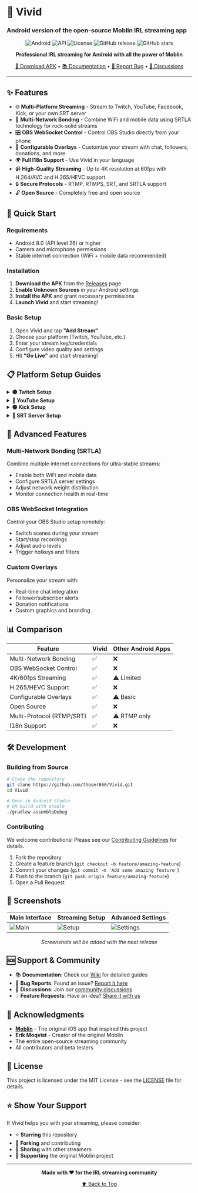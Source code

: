 # 📱 Vivid
### Android version of the open-source Moblin IRL streaming app

<div align="center">

![Android](https://img.shields.io/badge/Android-3DDC84?style=for-the-badge&logo=android&logoColor=white)
![API](https://img.shields.io/badge/API-26%2B-brightgreen.svg?style=for-the-badge)
![License](https://img.shields.io/badge/License-MIT-blue.svg?style=for-the-badge)
![GitHub release](https://img.shields.io/github/v/release/thoser666/Vivid?style=for-the-badge)
![GitHub stars](https://img.shields.io/github/stars/thoser666/Vivid?style=for-the-badge)

**Professional IRL streaming for Android with all the power of Moblin**

[📱 Download APK](../../releases) • [📚 Documentation](../../wiki) • [🐛 Report Bug](../../issues) • [💬 Discussions](../../discussions)

</div>

---

## ✨ Features

- 🌐 **Multi-Platform Streaming** - Stream to Twitch, YouTube, Facebook, Kick, or your own SRT server
- 📡 **Multi-Network Bonding** - Combine WiFi and mobile data using SRTLA technology for rock-solid streams
- 🎛️ **OBS WebSocket Control** - Control OBS Studio directly from your phone
- 🎨 **Configurable Overlays** - Customize your stream with chat, followers, donations, and more
- 🌍 **Full I18n Support** - Use Vivid in your language
- 📹 **High-Quality Streaming** - Up to 4K resolution at 60fps with H.264/AVC and H.265/HEVC support
- 🔒 **Secure Protocols** - RTMP, RTMPS, SRT, and SRTLA support
- 🔓 **Open Source** - Completely free and open source

## 🚀 Quick Start

### Requirements
- Android 8.0 (API level 26) or higher
- Camera and microphone permissions
- Stable internet connection (WiFi + mobile data recommended)

### Installation

1. **Download the APK** from the [Releases](../../releases) page
2. **Enable Unknown Sources** in your Android settings
3. **Install the APK** and grant necessary permissions
4. **Launch Vivid** and start streaming!

### Basic Setup

1. Open Vivid and tap **"Add Stream"**
2. Choose your platform (Twitch, YouTube, etc.)
3. Enter your stream key/credentials
4. Configure video quality and settings
5. Hit **"Go Live"** and start streaming!

## 📋 Platform Setup Guides

<details>
<summary><strong>🟣 Twitch Setup</strong></summary>

1. Go to [Twitch Creator Dashboard](https://dashboard.twitch.tv/)
2. Navigate to **Settings** → **Stream**
3. Copy your **Stream Key**
4. In Vivid:
   - Server: `rtmp://live.twitch.tv/live/`
   - Stream Key: *[paste your key]*

</details>

<details>
<summary><strong>🔴 YouTube Setup</strong></summary>

1. Open [YouTube Studio](https://studio.youtube.com/)
2. Click **"Go Live"** → **"Stream"**
3. Copy the **Stream URL** and **Stream Key**
4. In Vivid:
   - Server: *[paste stream URL]*
   - Stream Key: *[paste stream key]*

</details>

<details>
<summary><strong>🟢 Kick Setup</strong></summary>

1. Go to [Kick Creator Dashboard](https://kick.com/dashboard)
2. Navigate to **Settings** → **Stream Settings**
3. Copy your **Stream Key**
4. In Vivid:
   - Server: `rtmp://ingest.kick.com/live/`
   - Stream Key: *[paste your key]*

</details>

<details>
<summary><strong>📡 SRT Server Setup</strong></summary>

1. Set up your SRT server or use a service provider
2. Get your server IP, port, and stream ID
3. In Vivid:
   - Protocol: **SRT**
   - Server: `srt://[server-ip]:[port]`
   - Stream ID: *[your stream ID]*
   - Configure latency and encryption as needed

</details>

## 🔧 Advanced Features

### Multi-Network Bonding (SRTLA)
Combine multiple internet connections for ultra-stable streams:
- Enable both WiFi and mobile data
- Configure SRTLA server settings
- Adjust network weight distribution
- Monitor connection health in real-time

### OBS WebSocket Integration
Control your OBS Studio setup remotely:
- Switch scenes during your stream
- Start/stop recordings
- Adjust audio levels
- Trigger hotkeys and filters

### Custom Overlays
Personalize your stream with:
- Real-time chat integration
- Follower/subscriber alerts
- Donation notifications
- Custom graphics and branding

## 📊 Comparison

| Feature | Vivid | Other Android Apps |
|---------|-------|--------------------|
| Multi-Network Bonding | ✅ | ❌ |
| OBS WebSocket Control | ✅ | ❌ |
| 4K/60fps Streaming | ✅ | ⚠️ Limited |
| H.265/HEVC Support | ✅ | ❌ |
| Configurable Overlays | ✅ | ⚠️ Basic |
| Open Source | ✅ | ❌ |
| Multi-Protocol (RTMP/SRT) | ✅ | ⚠️ RTMP only |
| I18n Support | ✅ | ❌ |

## 🛠️ Development

### Building from Source

```bash
# Clone the repository
git clone https://github.com/thoser666/Vivid.git
cd Vivid

# Open in Android Studio
# OR build with Gradle
./gradlew assembleDebug
```

### Contributing

We welcome contributions! Please see our [Contributing Guidelines](CONTRIBUTING.md) for details.

1. Fork the repository
2. Create a feature branch (`git checkout -b feature/amazing-feature`)
3. Commit your changes (`git commit -m 'Add some amazing feature'`)
4. Push to the branch (`git push origin feature/amazing-feature`)
5. Open a Pull Request

## 📱 Screenshots

<div align="center">

| Main Interface | Streaming Setup | Advanced Settings |
|----------------|-----------------|-------------------|
| ![Main](screenshots/main.png) | ![Setup](screenshots/setup.png) | ![Settings](screenshots/settings.png) |

*Screenshots will be added with the next release*

</div>

## 🆘 Support & Community

- 📚 **Documentation**: Check our [Wiki](../../wiki) for detailed guides
- 🐛 **Bug Reports**: Found an issue? [Report it here](../../issues)
- 💬 **Discussions**: Join our [community discussions](../../discussions)
- 💡 **Feature Requests**: Have an idea? [Share it with us](../../issues/new?template=feature_request.md)

## 🙏 Acknowledgments

- **[Moblin](https://github.com/eerimoq/moblin)** - The original iOS app that inspired this project
- **Erik Moqvist** - Creator of the original Moblin
- The entire open-source streaming community
- All contributors and beta testers

## 📄 License

This project is licensed under the MIT License - see the [LICENSE](LICENSE) file for details.

## ⭐ Show Your Support

If Vivid helps you with your streaming, please consider:
- ⭐ **Starring** this repository
- 🍴 **Forking** and contributing
- 📢 **Sharing** with other streamers
- 💝 **Supporting** the original Moblin project

---

<div align="center">

**Made with ❤️ for the IRL streaming community**

[⬆ Back to Top](#-vivid)

</div>
